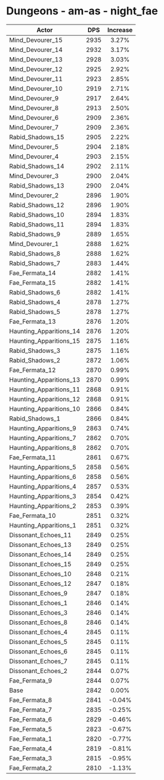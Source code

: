 # Dungeons - am-as - night_fae
| Actor | DPS | Increase |
|---|:---:|:---:|
|Mind_Devourer_15|2935|3.27%|
|Mind_Devourer_14|2932|3.17%|
|Mind_Devourer_13|2928|3.03%|
|Mind_Devourer_12|2925|2.92%|
|Mind_Devourer_11|2923|2.85%|
|Mind_Devourer_10|2919|2.71%|
|Mind_Devourer_9|2917|2.64%|
|Mind_Devourer_8|2913|2.50%|
|Mind_Devourer_6|2909|2.36%|
|Mind_Devourer_7|2909|2.36%|
|Rabid_Shadows_15|2905|2.22%|
|Mind_Devourer_5|2904|2.18%|
|Mind_Devourer_4|2903|2.15%|
|Rabid_Shadows_14|2902|2.11%|
|Mind_Devourer_3|2900|2.04%|
|Rabid_Shadows_13|2900|2.04%|
|Mind_Devourer_2|2896|1.90%|
|Rabid_Shadows_12|2896|1.90%|
|Rabid_Shadows_10|2894|1.83%|
|Rabid_Shadows_11|2894|1.83%|
|Rabid_Shadows_9|2889|1.65%|
|Mind_Devourer_1|2888|1.62%|
|Rabid_Shadows_8|2888|1.62%|
|Rabid_Shadows_7|2883|1.44%|
|Fae_Fermata_14|2882|1.41%|
|Fae_Fermata_15|2882|1.41%|
|Rabid_Shadows_6|2882|1.41%|
|Rabid_Shadows_4|2878|1.27%|
|Rabid_Shadows_5|2878|1.27%|
|Fae_Fermata_13|2876|1.20%|
|Haunting_Apparitions_14|2876|1.20%|
|Haunting_Apparitions_15|2875|1.16%|
|Rabid_Shadows_3|2875|1.16%|
|Rabid_Shadows_2|2872|1.06%|
|Fae_Fermata_12|2870|0.99%|
|Haunting_Apparitions_13|2870|0.99%|
|Haunting_Apparitions_11|2868|0.91%|
|Haunting_Apparitions_12|2868|0.91%|
|Haunting_Apparitions_10|2866|0.84%|
|Rabid_Shadows_1|2866|0.84%|
|Haunting_Apparitions_9|2863|0.74%|
|Haunting_Apparitions_7|2862|0.70%|
|Haunting_Apparitions_8|2862|0.70%|
|Fae_Fermata_11|2861|0.67%|
|Haunting_Apparitions_5|2858|0.56%|
|Haunting_Apparitions_6|2858|0.56%|
|Haunting_Apparitions_4|2857|0.53%|
|Haunting_Apparitions_3|2854|0.42%|
|Haunting_Apparitions_2|2853|0.39%|
|Fae_Fermata_10|2851|0.32%|
|Haunting_Apparitions_1|2851|0.32%|
|Dissonant_Echoes_11|2849|0.25%|
|Dissonant_Echoes_13|2849|0.25%|
|Dissonant_Echoes_14|2849|0.25%|
|Dissonant_Echoes_15|2849|0.25%|
|Dissonant_Echoes_10|2848|0.21%|
|Dissonant_Echoes_12|2847|0.18%|
|Dissonant_Echoes_9|2847|0.18%|
|Dissonant_Echoes_1|2846|0.14%|
|Dissonant_Echoes_3|2846|0.14%|
|Dissonant_Echoes_8|2846|0.14%|
|Dissonant_Echoes_4|2845|0.11%|
|Dissonant_Echoes_5|2845|0.11%|
|Dissonant_Echoes_6|2845|0.11%|
|Dissonant_Echoes_7|2845|0.11%|
|Dissonant_Echoes_2|2844|0.07%|
|Fae_Fermata_9|2844|0.07%|
|Base|2842|0.00%|
|Fae_Fermata_8|2841|-0.04%|
|Fae_Fermata_7|2835|-0.25%|
|Fae_Fermata_6|2829|-0.46%|
|Fae_Fermata_5|2823|-0.67%|
|Fae_Fermata_1|2820|-0.77%|
|Fae_Fermata_4|2819|-0.81%|
|Fae_Fermata_3|2815|-0.95%|
|Fae_Fermata_2|2810|-1.13%|
